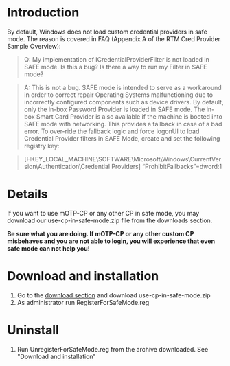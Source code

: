 # Introduction #

By default, Windows does not load custom credential providers in safe mode. The reason is covered in FAQ (Appendix A of the RTM Cred Provider Sample Overview):

> Q: My implementation of ICredentialProviderFilter is not loaded in SAFE mode. Is this a bug? Is there a way to run my Filter in SAFE mode?

> A: This is not a bug. SAFE mode is intended to serve as a workaround in order to correct repair Operating Systems malfunctioning due to incorrectly configured components such as device drivers. By default, only the in-box Password Provider is loaded in SAFE mode. The in-box Smart Card Provider is also available if the machine is booted into SAFE mode with networking. This provides a fallback in case of a bad error. To over-ride the fallback logic and force logonUI to load Credential Provider filters in SAFE Mode, create and set the following registry key:

> [HKEY\_LOCAL\_MACHINE\SOFTWARE\Microsoft\Windows\CurrentVersion\Authentication\Credential Providers]
> “ProhibitFallbacks”=dword:1

# Details #

If you want to use mOTP-CP or any other CP in safe mode, you may download our use-cp-in-safe-mode.zip file from the downloads section.

**Be sure what you are doing. If mOTP-CP or any other custom CP misbehaves and you are not able to login, you will experience that even safe mode can not help you!**

# Download and installation #

  1. Go to the [download section](http://code.google.com/p/multi-one-time-password--credential-provider/downloads/list) and download use-cp-in-safe-mode.zip
  1. As administrator run RegisterForSafeMode.reg

# Uninstall #

  1. Run UnregisterForSafeMode.reg from the archive downloaded. See "Download and installation"